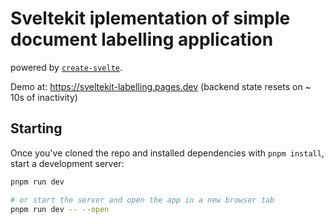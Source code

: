 # Sveltekit iplementation of simple document labelling application

powered by [`create-svelte`](https://github.com/sveltejs/kit/tree/master/packages/create-svelte).

Demo at: https://sveltekit-labelling.pages.dev (backend state resets on ~ 10s of inactivity)

## Starting

Once you've cloned the repo and installed dependencies with `pnpm install`, start a development server:

```bash
pnpm run dev

# or start the server and open the app in a new browser tab
pnpm run dev -- --open
```
